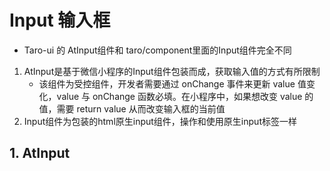 # Input 输入框

- Taro-ui 的 AtInput组件和 taro/component里面的Input组件完全不同
1. AtInput是基于微信小程序的Input组件包装而成，获取输入值的方式有所限制
    - 该组件为受控组件，开发者需要通过 onChange 事件来更新 value 值变化，value 与 onChange 函数必填。在小程序中，如果想改变 value 的值，需要 return value 从而改变输入框的当前值
2. Input组件为包装的html原生input组件，操作和使用原生input标签一样


## 1. AtInput
